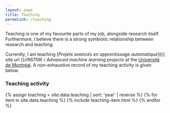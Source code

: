 ```yaml
---
layout: page
title: Teaching
permalink: /teaching
---
```


Teaching is one of my favourite parts of my job, alongside research itself. Furthermore, I believe there is a strong symbiotic relationship between research and teaching.

Currently, I am teaching [_Projets avancés en apprentissage automatique_]({{ site.url }}/ift6759) / _Advanced machine learning projects_ at the [Université de Montréal](https://www.umontreal.ca/). A non-exhaustive record of my teaching activity is given below.

### Teaching activity

{% assign teaching = site.data.teaching | sort: 'year' | reverse %}
{% for item in site.data.teaching %}
  {% include teaching-item.html %}
{% endfor %}

